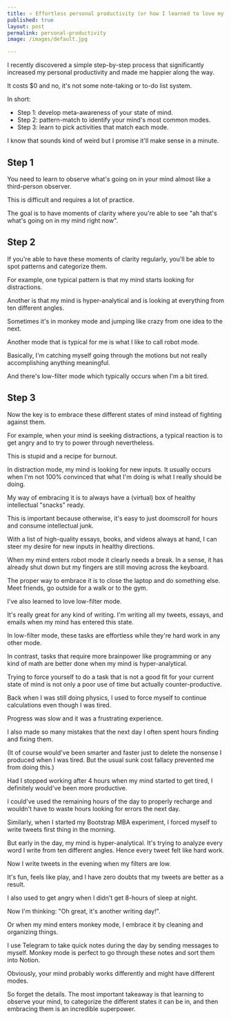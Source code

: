 ```yaml
---
title: ⭐️ Effortless personal productivity (or how I learned to love my monkey mind)
published: true
layout: post
permalink: personal-productivity
image: /images/default.jpg

---
```

I recently discovered a simple step-by-step process that significantly increased my personal productivity and made me happier along the way. 

It costs $0 and no, it's not some note-taking or to-do list system.

In short:

- Step 1: develop meta-awareness of your state of mind.
- Step 2: pattern-match to identify your mind's most common modes.
- Step 3: learn to pick activities that match each mode.


I know that sounds kind of weird but I promise it'll make sense in a minute.


## Step 1 

You need to learn to observe what's going on in your mind almost like a third-person observer.

This is difficult and requires a lot of practice.

The goal is to have moments of clarity where you're able to see "ah that's what's going on in my mind right now".


## Step 2

If you're able to have these moments of clarity regularly, you'll be able to spot patterns and categorize them.




For example, one typical pattern is that my mind starts looking for distractions. 

Another is that my mind is hyper-analytical and is looking at everything from ten different angles. 

Sometimes it's in monkey mode and jumping like crazy from one idea to the next.


Another mode that is typical for me is what I like to call robot mode. 

Basically, I'm catching myself going through the motions but not really accomplishing anything meaningful. 

And there's low-filter mode which typically occurs when I'm a bit tired. 


## Step 3

Now the key is to embrace these different states of mind instead of fighting against them.

For example, when your mind is seeking distractions, a typical reaction is to get angry and to try to power through nevertheless. 

This is stupid and a recipe for burnout. 


In distraction mode, my mind is looking for new inputs. It usually occurs when I'm not 100% convinced that what I'm doing is what I really should be doing. 

My way of embracing it is to always have a (virtual) box of healthy intellectual "snacks" ready. 


This is important because otherwise, it's easy to just doomscroll for hours and consume intellectual junk. 

With a list of high-quality essays, books, and videos always at hand, I can steer my desire for new inputs in healthy directions.


 
When my mind enters robot mode it clearly needs a break. In a sense, it has already shut down but my fingers are still moving across the keyboard.  

The proper way to embrace it is to close the laptop and do something else. Meet friends, go outside for a walk or to the gym.


I've also learned to love low-filter mode. 

It's really great for any kind of writing. I'm writing all my tweets, essays, and emails when my mind has entered this state.

In low-filter mode, these tasks are effortless while they're hard work in any other mode. 


In contrast, tasks that require more brainpower like programming or any kind of math are better done when my mind is hyper-analytical. 


Trying to force yourself to do a task that is not a good fit for your current state of mind is not only a poor use of time but actually counter-productive.



Back when I was still doing physics, I used to force myself to continue calculations even though I was tired. 

Progress was slow and it was a frustrating experience.

I also made so many mistakes that the next day I often spent hours finding and fixing them. 


(It of course would've been smarter and faster just to delete the nonsense I produced when I was tired. But the usual sunk cost fallacy prevented me from doing this.)


Had I stopped working after 4 hours when my mind started to get tired, I definitely would've been more productive. 

I could've used the remaining hours of the day to properly recharge and wouldn't have to waste hours looking for errors the next day.


Similarly, when I started my Bootstrap MBA experiment, I forced myself to write tweets first thing in the morning. 

But early in the day, my mind is hyper-analytical. It's trying to analyze every word I write from ten different angles. Hence every tweet felt like hard work.


Now I write tweets in the evening when my filters are low.

It's fun, feels like play, and I have zero doubts that my tweets are better as a result.



I also used to get angry when I didn't get 8-hours of sleep at night.

Now I'm thinking: "Oh great, it's another writing day!".



Or when my mind enters monkey mode, I embrace it by cleaning and organizing things. 

I use Telegram to take quick notes during the day by sending messages to myself. Monkey mode is perfect to go through these notes and sort them into Notion.


Obviously, your mind probably works differently and might have different modes.

So forget the details. The most important takeaway is that learning to observe your mind, to categorize the different states it can be in, and then embracing them is an incredible superpower.
